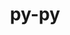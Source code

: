 ---
title: "py-py"
layout: cache
categories: [package, develop-2025-07-13]
meta: {"compilers": ["none"], "num_specs": 3, "num_specs_by_stack": {"e4s": 1, "e4s-neoverse-v2": 1, "e4s-oneapi": 1, "root": 3}, "oss": ["ubuntu22.04"], "platforms": ["linux"], "stacks": ["e4s", "e4s-neoverse-v2", "e4s-oneapi", "root"], "targets": ["neoverse_v2", "x86_64_v3"], "versions": ["1.11.0"]}
spec_details: [{"compiler": "none", "hash": "2nca4bus3ey2dt35rxl32ng7uooavriz", "os": "ubuntu22.04", "platform": "linux", "size": "-", "stacks": ["e4s-neoverse-v2", "root"], "target": "neoverse_v2", "variants": ["build_system=python_pip"], "versions": ["1.11.0"]}, {"compiler": "none", "hash": "si7ybvdudlo7sb3ldjuhccko3bmmirpe", "os": "ubuntu22.04", "platform": "linux", "size": "-", "stacks": ["e4s-oneapi", "root"], "target": "x86_64_v3", "variants": ["build_system=python_pip"], "versions": ["1.11.0"]}, {"compiler": "none", "hash": "ytffi4q4fcatvobgcuh5n7rhvzhrb4wd", "os": "ubuntu22.04", "platform": "linux", "size": "-", "stacks": ["e4s", "root"], "target": "x86_64_v3", "variants": ["build_system=python_pip"], "versions": ["1.11.0"]}]
---